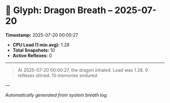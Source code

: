 # 🐉 Glyph: Dragon Breath – 2025-07-20

**Timestamp:** 2025-07-20 00:00:27

- **CPU Load (1 min avg):** 1.28
- **Total Snapshots:** 10
- **Active Reflexes:** 0

---

> At 2025-07-20 00:00:27, the dragon inhaled. Load was 1.28. 0 reflexes stirred. 10 memories endured.

—

_Automatically generated from system breath log._
